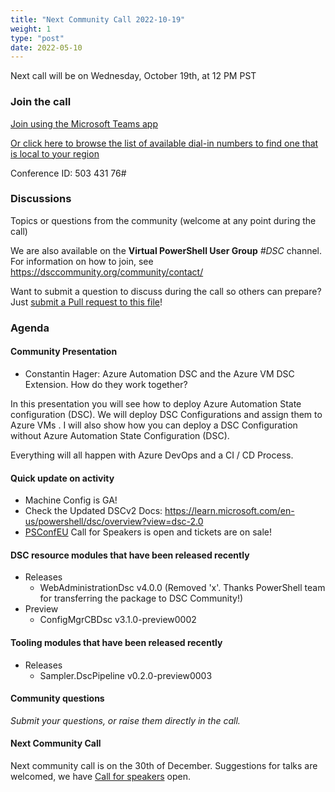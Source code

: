```yaml
---
title: "Next Community Call 2022-10-19"
weight: 1
type: "post"
date: 2022-05-10
---
```


Next call will be on Wednesday, October 19th, at 12 PM PST

### Join the call

[Join using the Microsoft Teams app](https://teams.microsoft.com/l/meetup-join/19%3ameeting_OTc2YThjZGQtNWE4Yi00NDQyLTk5NTktYWIwYjdhMGZjNDRl%40thread.v2/0?context=%7b%22Tid%22%3a%2272f988bf-86f1-41af-91ab-2d7cd011db47%22%2c%22Oid%22%3a%222fd83437-7fe6-4ee4-a109-828a19cb7bff%22%7d)

[Or click here to browse the list of available dial-in numbers to find one that is local to your region](https://dialin.teams.microsoft.com/8551f4c1-bea3-441a-8738-69aa517a91c5?id=50343176)

Conference ID:
503 431 76#

### Discussions

Topics or questions from the community (welcome at any point during the call)

We are also available on the **Virtual PowerShell User Group** _#DSC_ channel.
For information on how to join, see https://dsccommunity.org/community/contact/

Want to submit a question to discuss during the call so others can prepare?
Just [submit a Pull request to this file](https://github.com/dsccommunity/dsccommunity.org/edit/master/content/community_calls/next_call.en.md)!

### Agenda

#### Community Presentation

- Constantin Hager: Azure Automation DSC and the Azure VM DSC Extension. How do they work together?

In this presentation you will see how to deploy Azure Automation State configuration (DSC).
We will deploy DSC Configurations and assign them to Azure VMs .
I will also show how you can deploy a DSC Configuration without Azure Automation State Configuration (DSC).

Everything will all happen with Azure DevOps and a CI / CD Process.

#### Quick update on activity

- Machine Config is GA!
- Check the Updated DSCv2 Docs: https://learn.microsoft.com/en-us/powershell/dsc/overview?view=dsc-2.0
- [PSConfEU](https://psconf.eu) Call for Speakers is open and tickets are on sale!

#### DSC resource modules that have been released recently

- Releases
  - WebAdministrationDsc v4.0.0 (Removed 'x'. Thanks PowerShell team for transferring the package to DSC Community!)
- Preview
  - ConfigMgrCBDsc v3.1.0-preview0002

#### Tooling modules that have been released recently

- Releases
  - Sampler.DscPipeline v0.2.0-preview0003

#### Community questions

_Submit your questions, or raise them directly in the call._

#### Next Community Call

Next community call is on the 30th of December.
Suggestions for talks are welcomed, we have [Call for speakers](https://sessionize.com/dsc-community)
open.
